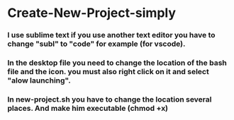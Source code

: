 # Create-New-Project-simply

### I use sublime text if you use another text editor you have to change "subl" to "code" for example (for vscode).

### In the desktop file you need to change the location of the bash file and the icon. you must also right click on it and select "alow launching".

### In new-project.sh you have to change the location several places. And make him executable (chmod +x)

